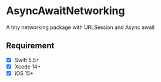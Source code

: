 # AsyncAwaitNetworking

A tiny networking package with URLSession and Async await 

## Requirement

- [x] Swift 5.5+
- [x] Xcode 14+
- [x] iOS 15+
